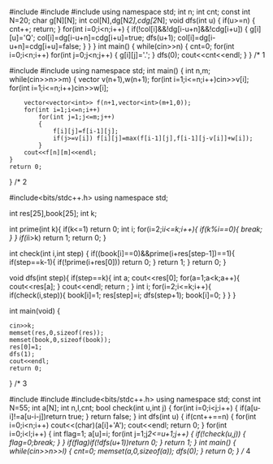 #include<iostream>
#include<vector>
#include<algorithm>
using namespace std;
int n;
int cnt;
const int N=20;
char g[N][N];
int col[N],dg[N*2],cdg[2*N];
void dfs(int u)
{
    if(u>=n)
    {
        cnt++;
        return;
    }
    for(int i=0;i<n;i++)
    {
        if(!col[i]&&!dg[i-u+n]&&!cdg[i+u])
        {
            g[i][u]='Q';
            col[i]=dg[i-u+n]=cdg[i+u]=true;
            dfs(u+1);
            col[i]=dg[i-u+n]=cdg[i+u]=false;
        }
    }
}
int main()
{
   while(cin>>n)
   {
       cnt=0;
       for(int i=0;i<n;i++)
        for(int j=0;j<n;j++)
        {
            g[i][j]='.';
        }
        dfs(0);
        cout<<cnt<<endl;
   }
}
/*        1

#include<iostream>
#include<vector>
using namespace std;
int main()
{
    int n,m;
    while(cin>>n>>m)
    {
        vector<int> v(n+1),w(n+1);
        for(int i=1;i<=n;i++)cin>>v[i];
        for(int i=1;i<=n;i++)cin>>w[i];
        
        vector<vector<int>> f(n+1,vector<int>(m+1,0));
        for(int i=1;i<=n;i++)
            for(int j=1;j<=m;j++)
            {
                f[i][j]=f[i-1][j];
                if(j>=v[i]) f[i][j]=max(f[i-1][j],f[i-1][j-v[i]]+w[i]);
            }
        cout<<f[n][m]<<endl;
    }
    return 0;
} 
/*           2

#include<bits/stdc++.h>
using namespace std;

int res[25],book[25];
int k;

int prime(int k){
	if(k<=1)
		return 0;
	int i;
	for(i=2;i*i<=k;i++){
		if(k%i==0){
			break;
		}
	}
	if(i*i>k)
		return 1;
	return 0;
}

int check(int i,int step)
{
	if((book[i]==0)&&prime(i+res[step-1])==1){
		if(step==k-1){
			if(!prime(i+res[0]))
				return 0;
		}
		return 1;
	}
	return 0;
}

void dfs(int step){
	if(step==k){
		int a;
		cout<<res[0];
		for(a=1;a<k;a++){
			cout<<res[a];
		}
		cout<<endl;
		return ;
	}
	int i;
	for(i=2;i<=k;i++){
		if(check(i,step)){
			book[i]=1;
			res[step]=i;
			dfs(step+1);
			book[i]=0;
		}
	}
}

int main(void)
{
	
	cin>>k;
	memset(res,0,sizeof(res));
	memset(book,0,sizeof(book));
	res[0]=1;
	dfs(1);
	cout<<endl;
	return 0;
}
/*       3

#include<iostream>
#include<algorithm>
#include<bits/stdc++.h>
using namespace std;
const int N=55;
int a[N];
int n,l,cnt;
bool check(int u,int j)
{
    for(int i=0;i<j;i++)
    {
        if(a[u-i]!=a[u-i-j])return true;
    }
    return false;
}
int dfs(int u)
{
    if(cnt++==n)
    {
        for(int i=0;i<n;i++)
        cout<<(char)(a[i]+'A');
        cout<<endl;
        return 0;
    }
    for(int i=0;i<l;i++)
    {
        int flag=1;
        a[u]=i;
        for(int j=1;j*2<=u+1;j++)
        {
          if(!check(u,j))
          {
              flag=0;break;
          }
        }
        if(flag)if(!dfs(u+1))return 0;
    }
    return 1;
}
int main()
{
    while(cin>>n>>l)
    {
        cnt=0;
        memset(a,0,sizeof(a));
        dfs(0);
    }
    return 0;
}
/*          4
